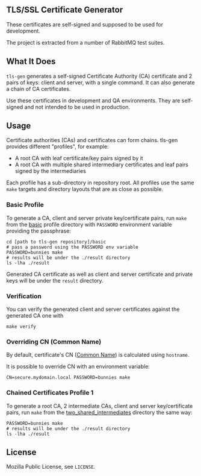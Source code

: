 ## TLS/SSL Certificate Generator

These certificates are self-signed and supposed to be used for development.

The project is extracted from a number of RabbitMQ test suites.


## What It Does

`tls-gen` generates a self-signed Certificate Authority (CA) certificate
and 2 pairs of keys: client and server, with a single command.
It can also generate a chain of CA certificates.

Use these certificates in development and QA environments. They are self-signed and not intended to be used
in production.

## Usage

Certificate authorities (CAs) and certificates can form chains. tls-gen provides
different "profiles", for example:

 * A root CA with leaf certificate/key pairs signed by it
 * A root CA with multiple shared intermediary certificates and leaf pairs signed by the intermediaries

Each profile has a sub-directory in repository root. All profiles use
the same `make` targets and directory layouts that are as close as possible.

### Basic Profile

To generate a CA, client and server private key/certificate pairs, run
`make` from the [basic](./basic) profile directory with `PASSWORD` environment variable
providing the passphrase:

    cd [path to tls-gen repository]/basic
    # pass a password using the PASSWORD env variable
    PASSWORD=bunnies make
    # results will be under the ./result directory
    ls -lha ./result

Generated CA certificate as well as client and server certificate and private keys will be
under the `result` directory.

### Verification

You can verify the generated client and server certificates against the generated CA one with

    make verify

### Overriding CN (Common Name)

By default, certificate's CN ([Common Name](http://tldp.org/HOWTO/Apache-WebDAV-LDAP-HOWTO/glossary.html)) is calculated using `hostname`.

It is possible to override CN with an environment variable:

    CN=secure.mydomain.local PASSWORD=bunnies make

### Chained Certificates Profile 1

To generate a root CA, 2 intermediate CAs, client and server key/certificate pairs, run `make` from
the [two_shared_intermediates](./two_shared_intermediates) directory the same way:

    PASSWORD=bunnies make
    # results will be under the ./result directory
    ls -lha ./result


## License

Mozilla Public License, see `LICENSE`.
